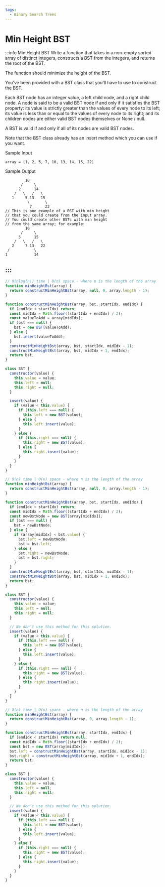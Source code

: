 ```yaml
---
tags:
  - Binary Search Trees
---
```


# Min Height BST

:::info Min Height BST
Write a function that takes in a non-empty sorted array of distinct integers, constructs a BST from the integers, and returns the root of the BST.

The function should minimize the height of the BST.

You've been provided with a BST class that you'll have to use to construct the BST.

Each BST node has an integer value, a left child node, and a right child node. A node is said to be a valid BST node if and only if it satisfies the BST property: its value is strictly greater than the values of every node to its left; its value is less than or equal to the values of every node to its right; and its children nodes are either valid BST nodes themselves or None / null.

A BST is valid if and only if all of its nodes are valid BST nodes.

Note that the BST class already has an insert method which you can use if you want.

Sample Input
```
array = [1, 2, 5, 7, 10, 13, 14, 15, 22]
```

Sample Output
```
         10
       /     \
      2      14
    /   \   /   \
   1     5 13   15
          \       \
           7      22
// This is one example of a BST with min height
// that you could create from the input array.
// You could create other BSTs with min height
// from the same array; for example:
         10
       /     \
      5      15
    /   \   /   \
   2     7 13   22
 /           \
1            14
```
:::
---

```js title="Solution 1"
// O(nlog(n)) time | O(n) space - where n is the length of the array
function minHeightBst(array) {
  return constructMinHeightBst(array, null, 0, array.length - 1);
}

function constructMinHeightBst(array, bst, startIdx, endIdx) {
  if (endIdx < startIdx) return;
  const midIdx = Math.floor((startIdx + endIdx) / 2);
  const valueToAdd = array[midIdx];
  if (bst === null) {
    bst = new BST(valueToAdd);
  } else {
    bst.insert(valueToAdd);
  }
  constructMinHeightBst(array, bst, startIdx, midIdx - 1);
  constructMinHeightBst(array, bst, midIdx + 1, endIdx);
  return bst;
}

class BST {
  constructor(value) {
    this.value = value;
    this.left = null;
    this.right = null;
  }

  insert(value) {
    if (value < this.value) {
      if (this.left === null) {
        this.left = new BST(value);
      } else {
        this.left.insert(value);
      }
    } else {
      if (this.right === null) {
        this.right = new BST(value);
      } else {
        this.right.insert(value);
      }
    }
  }
}
```

```js title="Solution 2"
// O(n) time | O(n) space - where n is the length of the array
function minHeightBst(array) {
  return constructMinHeightBst(array, null, 0, array.length - 1);
}

function constructMinHeightBst(array, bst, startIdx, endIdx) {
  if (endIdx < startIdx) return;
  const midIdx = Math.floor((startIdx + endIdx) / 2);
  const newBstNode = new BST(array[midIdx]);
  if (bst === null) {
    bst = newBstNode;
  } else {
    if (array[midIdx] < bst.value) {
      bst.left = newBstNode;
      bst = bst.left;
    } else {
      bst.right = newBstNode;
      bst = bst.right;
    }
  }
  constructMinHeightBst(array, bst, startIdx, midIdx - 1);
  constructMinHeightBst(array, bst, midIdx + 1, endIdx);
  return bst;
}

class BST {
  constructor(value) {
    this.value = value;
    this.left = null;
    this.right = null;
  }

  // We don't use this method for this solution.
  insert(value) {
    if (value < this.value) {
      if (this.left === null) {
        this.left = new BST(value);
      } else {
        this.left.insert(value);
      }
    } else {
      if (this.right === null) {
        this.right = new BST(value);
      } else {
        this.right.insert(value);
      }
    }
  }
}
```


```js title="Solution 3"
// O(n) time | O(n) space - where n is the length of the array
function minHeightBst(array) {
  return constructMinHeightBst(array, 0, array.length - 1);
}

function constructMinHeightBst(array, startIdx, endIdx) {
  if (endIdx < startIdx) return null;
  const midIdx = Math.floor((startIdx + endIdx) / 2);
  const bst = new BST(array[midIdx]);
  bst.left = constructMinHeightBst(array, startIdx, midIdx - 1);
  bst.right = constructMinHeightBst(array, midIdx + 1, endIdx);
  return bst;
}

class BST {
  constructor(value) {
    this.value = value;
    this.left = null;
    this.right = null;
  }

  // We don't use this method for this solution.
  insert(value) {
    if (value < this.value) {
      if (this.left === null) {
        this.left = new BST(value);
      } else {
        this.left.insert(value);
      }
    } else {
      if (this.right === null) {
        this.right = new BST(value);
      } else {
        this.right.insert(value);
      }
    }
  }
}
```

